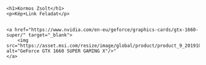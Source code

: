 # <!DOCTYPE html>
<html>
<title>Képlink</title>

<body>

    <h1>Kormos Zsolt</h1>
    <p>Kép+Link Feladat</p>


    <a href="https://www.nvidia.com/en-eu/geforce/graphics-cards/gtx-1660-super/" target="_blank">
        <img src="https://asset.msi.com/resize/image/global/product/product_9_20191024090506_5db0f8c2ee3a7.png62405b38c58fe0f07fcef2367d8a9ba1/600.png" alt="GeForce GTX 1660 SUPER GAMING X"/>" 
    </a>

</body>

</html>
